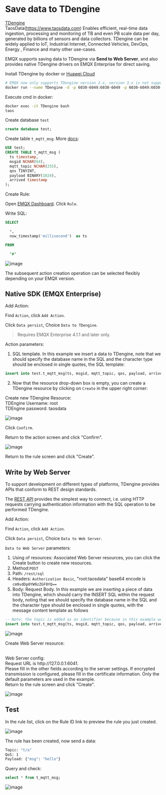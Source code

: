 # Save data to TDengine

[TDengine](https://github.com/taosdata/TDengine)
</br>
TaosData(https://www.taosdata.com)
Enables efficient, real-time data ingestion, processing and monitoring of TB and even PB scale data per day, generated by billions of sensors and data collectors. TDengine can be widely applied to IoT, Industrial Internet, Connected Vehicles, DevOps, Energy , Finance and many other use-cases.

EMQX supports saving data to TDengine via **Send to Web Server**, and also provides native TDengine drivers on EMQX Enterprise for direct saving.

Install TDengine by docker or [Huawei Cloud](https://marketplace.huaweicloud.com/product/OFFI454488918838128640)

```bash
# EMQX now only supports TDengine version 2.x, version 3.x is not supported yet
docker run --name TDengine -d -p 6030-6049:6030-6049 -p 6030-6049:6030-6049/udp tdengine/tdengine:2.4.0.30
```

Execute cmd in docker:

```bash
docker exec -it TDengine bash
taos
```

Create database `test`

```sql
create database test;
```

Create table `t_mqtt_msg`. More [docs](https://docs.tdengine.com/2.6/taos-sql/):

```sql
USE test;
CREATE TABLE t_mqtt_msg (
  ts timestamp,
  msgid NCHAR(64),
  mqtt_topic NCHAR(255),
  qos TINYINT,
  payload BINARY(1024),
  arrived timestamp
);
```

Create Rule:

Open [EMQX Dashboard](http://127.0.0.1:18083/#/rules). Click `Rule`.

Write SQL:

```sql
SELECT

  *,
  now_timestamp('millisecond')  as ts

FROM

  "#"
```

![image](./assets/rule-engine/TDengine/td_new_reul.png)

The subsequent action creation operation can be selected flexibly depending on your EMQX version.

## Native SDK (EMQX Enterprise)

Add Action:

Find `Action`, click `Add Action`.

Click `Data persist`, Choice `Data to TDengine`.

> Requires EMQX Enterprise 4.1.1 and later only.

Action parameters:

1. SQL template. In this example we insert a data to TDengine, note that we should specify the database name in the SQL and the character type should be enclosed in single quotes, the SQL template:

```sql
insert into test.t_mqtt_msg(ts, msgid, mqtt_topic, qos, payload, arrived) values (${ts}, '${id}', '${topic}', ${qos}, '${payload}', ${timestamp})
```

2. Now that the resource drop-down box is empty, you can create a TDengine resource by clicking on `Create` in the upper right corner:
  
Create new TDengine Resource:
</br>
TDEngine Username: root
</br>
TDEngine password: taosdata
</br>

![image](./assets/rule-engine/TDengine/td_create_resource.png)

Click `Confirm`.

Return to the action screen and click "Confirm".

![image](./assets/rule-engine/TDengine/td_creat_action.png)

Return to the rule screen and click "Create".

## Write by Web Server

To support development on different types of platforms, TDengine provides APIs that conform to REST design standards.

The [REST API](https://docs.tdengine.com/2.6/reference/rest-api/) provides the simplest way to connect, i.e. using HTTP requests carrying authentication information with the SQL operation to be performed TDengine.

Add Action:

Find `Action`, click `Add Action`.

Click `Data persist`, Choice `Data to Web Server`.

`Data to Web Server` parameters:

1. Using of resources: Associated Web Server resources, you can click the Create button to create new resources.
2. Method:`POST`
3. Path: `/rest/sql`
4. Headers: `Authorization Basic`, "root:taosdata" base64 encode is `cm9vdDp0YW9zZGF0YQ==`
5. Body: Request Body. In this example we are inserting a piece of data into TDengine, which should carry the INSERT SQL within the request body, noting that we should specify the database name in the SQL and the character type should be enclosed in single quotes, with the message content template as follows

```sql
-- Note: the topic is added as an identifier because in this example we will have two resources written to TDengine, and the identifier distinguishes between the data written natively and by the Web Server
insert into test.t_mqtt_msg(ts, msgid, mqtt_topic, qos, payload, arrived) values (${ts}, '${id}', 'http server ${topic}', ${qos}, '${payload}', ${timestamp})
```

![image](./assets/rule-engine/TDengine/create_data_towebserver.png)

Create Web Server resource:

</br>
Web Server config:
</br>
Request URL is http://127.0.0.1:6041.
</br>
Please fill in the other fields according to the server settings. If encrypted transmission is configured, please fill in the certificate information. Only the default parameters are used in the example.
</br>
Return to the rule screen and click "Create".

![image](./assets/rule-engine/TDengine/td_create_webserver.png)

## Test

In the rule list, click on the Rule ID link to preview the rule you just created.

![image](./assets/rule-engine/TDengine/td_rule.png)

The rule has been created, now send a data:

```bash
Topic: "t/a"
QoS: 1
Payload: {"msg": "hello"}
```

Query and check:

```sql
select * from t_mqtt_msg;
```

![image](./assets/rule-engine/TDengine/td_queryres.png)
